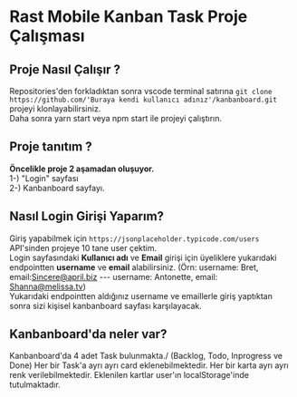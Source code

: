 # Rast Mobile Kanban Task Proje Çalışması

## Proje Nasıl Çalışır ? 
Repositories'den forkladıktan sonra vscode terminal satırına `git clone https://github.com/'Buraya kendi kullanıcı adınız'/kanbanboard.git`  projeyi klonlayabilirsiniz.<br/>
Daha sonra yarn start veya npm start ile projeyi çalıştırın.



## Proje tanıtım ?
**Öncelikle proje 2 aşamadan oluşuyor.**  
1-) "Login" sayfası <br />
2-) Kanbanboard sayfayı.



## Nasıl Login Girişi Yaparım? ##
Giriş yapabilmek için `https://jsonplaceholder.typicode.com/users` API'sinden projeye 10 tane user çektim. <br />
Login sayfasındaki **Kullanıcı adı** ve **Email** girişi için üyeliklere yukarıdaki endpointten **username** ve **email** alabilirsiniz. (Örn: username: Bret, email:Sincere@april.biz --- username: Antonette, email: Shanna@melissa.tv) <br/>
Yukarıdaki endpointten aldığınız username ve emaillerle giriş yaptıktan sonra sizi kişisel kanbanboard sayfası karşılayacak.



## Kanbanboard'da neler var? ##
Kanbanboard'da 4 adet Task bulunmakta./ (Backlog, Todo, Inprogress ve Done)
Her bir Task'a ayrı ayrı card eklenebilmektedir.
Her bir karta ayrı ayrı renk verilebilmektedir.
Eklenilen kartlar user'ın localStorage'inde tutulmaktadır.

